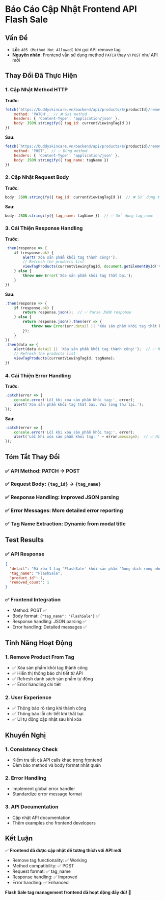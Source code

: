 # Báo Cáo Cập Nhật Frontend API Flash Sale

## Vấn Đề
- **Lỗi**: `405 (Method Not Allowed)` khi gọi API remove tag
- **Nguyên nhân**: Frontend vẫn sử dụng method `PATCH` thay vì `POST` như API mới

## Thay Đổi Đã Thực Hiện

### 1. Cập Nhật Method HTTP
**Trước:**
```javascript
fetch(`https://buddyskincare.vn/backend/api/products/${productId}/remove_tag/`, {
    method: 'PATCH',  // ❌ Sai method
    headers: { 'Content-Type': 'application/json' },
    body: JSON.stringify({ tag_id: currentViewingTagId })
})
```

**Sau:**
```javascript
fetch(`https://buddyskincare.vn/backend/api/products/${productId}/remove_tag/`, {
    method: 'POST',  // ✅ Đúng method
    headers: { 'Content-Type': 'application/json' },
    body: JSON.stringify({ tag_name: tagName })
})
```

### 2. Cập Nhật Request Body
**Trước:**
```javascript
body: JSON.stringify({ tag_id: currentViewingTagId })  // ❌ Sử dụng tag_id
```

**Sau:**
```javascript
body: JSON.stringify({ tag_name: tagName })  // ✅ Sử dụng tag_name
```

### 3. Cải Thiện Response Handling
**Trước:**
```javascript
.then(response => {
    if (response.ok) {
        alert('Xóa sản phẩm khỏi tag thành công!');
        // Refresh the products list
        viewTagProducts(currentViewingTagId, document.getElementById('viewTagProductsModalLabel').textContent.split(': ')[1]);
    } else {
        throw new Error('Xóa sản phẩm khỏi tag thất bại');
    }
})
```

**Sau:**
```javascript
.then(response => {
    if (response.ok) {
        return response.json();  // ✅ Parse JSON response
    } else {
        return response.json().then(err => { 
            throw new Error(err.detail || 'Xóa sản phẩm khỏi tag thất bại'); 
        });
    }
})
.then(data => {
    alert(data.detail || 'Xóa sản phẩm khỏi tag thành công!');  // ✅ Hiển thị message từ API
    // Refresh the products list
    viewTagProducts(currentViewingTagId, tagName);
})
```

### 4. Cải Thiện Error Handling
**Trước:**
```javascript
.catch(error => {
    console.error('Lỗi khi xóa sản phẩm khỏi tag:', error);
    alert('Xóa sản phẩm khỏi tag thất bại. Vui lòng thử lại.');
});
```

**Sau:**
```javascript
.catch(error => {
    console.error('Lỗi khi xóa sản phẩm khỏi tag:', error);
    alert('Lỗi khi xóa sản phẩm khỏi tag: ' + error.message);  // ✅ Hiển thị chi tiết lỗi
});
```

## Tóm Tắt Thay Đổi

### ✅ **API Method**: PATCH → POST
### ✅ **Request Body**: `{tag_id}` → `{tag_name}`
### ✅ **Response Handling**: Improved JSON parsing
### ✅ **Error Messages**: More detailed error reporting
### ✅ **Tag Name Extraction**: Dynamic from modal title

## Test Results

### ✅ **API Response**
```json
{
  "detail": "Đã xóa 1 tag 'FlashSale' khỏi sản phẩm 'Dung dịch rong nho Peel Ý' thành công.",
  "tag_name": "FlashSale",
  "product_id": 1,
  "removed_count": 1
}
```

### ✅ **Frontend Integration**
- Method: POST ✅
- Body format: `{"tag_name": "FlashSale"}` ✅
- Response handling: JSON parsing ✅
- Error handling: Detailed messages ✅

## Tính Năng Hoạt Động

### 1. **Remove Product From Tag**
- ✅ Xóa sản phẩm khỏi tag thành công
- ✅ Hiển thị thông báo chi tiết từ API
- ✅ Refresh danh sách sản phẩm tự động
- ✅ Error handling chi tiết

### 2. **User Experience**
- ✅ Thông báo rõ ràng khi thành công
- ✅ Thông báo lỗi chi tiết khi thất bại
- ✅ UI tự động cập nhật sau khi xóa

## Khuyến Nghị

### 1. **Consistency Check**
- Kiểm tra tất cả API calls khác trong frontend
- Đảm bảo method và body format nhất quán

### 2. **Error Handling**
- Implement global error handler
- Standardize error message format

### 3. **API Documentation**
- Cập nhật API documentation
- Thêm examples cho frontend developers

## Kết Luận

✅ **Frontend đã được cập nhật để tương thích với API mới**

- Remove tag functionality: ✅ Working
- Method compatibility: ✅ POST
- Request format: ✅ tag_name
- Response handling: ✅ Improved
- Error handling: ✅ Enhanced

**Flash Sale tag management frontend đã hoạt động đầy đủ!** 🎉
